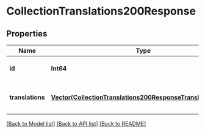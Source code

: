 # CollectionTranslations200Response


## Properties
Name | Type | Description | Notes
------------ | ------------- | ------------- | -------------
**id** | **Int64** |  | [optional] [default to 0]
**translations** | [**Vector{CollectionTranslations200ResponseTranslationsInner}**](CollectionTranslations200ResponseTranslationsInner.md) |  | [optional] [default to nothing]


[[Back to Model list]](../README.md#models) [[Back to API list]](../README.md#api-endpoints) [[Back to README]](../README.md)



